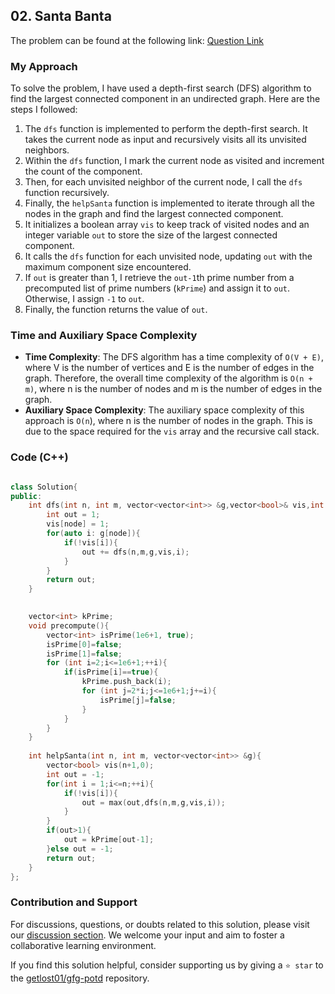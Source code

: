 ## 02. Santa Banta

The problem can be found at the following link: [Question Link](https://practice.geeksforgeeks.org/problems/santa-banta2814/1)

### My Approach

To solve the problem, I have used a depth-first search (DFS) algorithm to find the largest connected component in an undirected graph. Here are the steps I followed:

1. The `dfs` function is implemented to perform the depth-first search. It takes the current node as input and recursively visits all its unvisited neighbors.
2. Within the `dfs` function, I mark the current node as visited and increment the count of the component.
3. Then, for each unvisited neighbor of the current node, I call the `dfs` function recursively.
4. Finally, the `helpSanta` function is implemented to iterate through all the nodes in the graph and find the largest connected component.
5. It initializes a boolean array `vis` to keep track of visited nodes and an integer variable `out` to store the size of the largest connected component.
6. It calls the `dfs` function for each unvisited node, updating `out` with the maximum component size encountered.
7. If `out` is greater than 1, I retrieve the `out-1`th prime number from a precomputed list of prime numbers (`kPrime`) and assign it to `out`. Otherwise, I assign `-1` to `out`.
8. Finally, the function returns the value of `out`.

### Time and Auxiliary Space Complexity

- **Time Complexity**:  The DFS algorithm has a time complexity of `O(V + E)`, where V is the number of vertices and E is the number of edges in the graph. Therefore, the overall time complexity of the algorithm is `O(n + m)`, where n is the number of nodes and m is the number of edges in the graph.
- **Auxiliary Space Complexity**: The auxiliary space complexity of this approach is `O(n`), where n is the number of nodes in the graph. This is due to the space required for the `vis` array and the recursive call stack.

### Code (C++)

```cpp

class Solution{
public:
    int dfs(int n, int m, vector<vector<int>> &g,vector<bool>& vis,int node){
        int out = 1;
        vis[node] = 1;
        for(auto i: g[node]){
            if(!vis[i]){
                out += dfs(n,m,g,vis,i);
            }
        }
        return out;
    }

  
    vector<int> kPrime;
    void precompute(){
        vector<int> isPrime(1e6+1, true);
        isPrime[0]=false;
        isPrime[1]=false;
        for (int i=2;i<=1e6+1;++i){
            if(isPrime[i]==true){
                kPrime.push_back(i);
                for (int j=2*i;j<=1e6+1;j+=i){
                    isPrime[j]=false;
                }
            }
        }
    }
    
    int helpSanta(int n, int m, vector<vector<int>> &g){
        vector<bool> vis(n+1,0);
        int out = -1;
        for(int i = 1;i<=n;++i){
            if(!vis[i]){
                out = max(out,dfs(n,m,g,vis,i));
            }
        }
        if(out>1){
            out = kPrime[out-1];
        }else out = -1;
        return out;
    }
};
```
### Contribution and Support

For discussions, questions, or doubts related to this solution, please visit our [discussion section](https://github.com/getlost01/gfg-potd/discussions). We welcome your input and aim to foster a collaborative learning environment.

If you find this solution helpful, consider supporting us by giving a `⭐ star` to the [getlost01/gfg-potd](https://github.com/getlost01/gfg-potd) repository.

